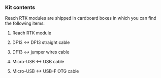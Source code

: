 ### Kit contents

Reach RTK modules are shipped in cardboard boxes in which you can find the following items:

1) Reach RTK module

2) DF13 <-> DF13 straight cable

3) DF13 <-> jumper wires cable

4) Micro-USB <-> USB cable

5) Micro-USB <-> USB-F OTG cable
